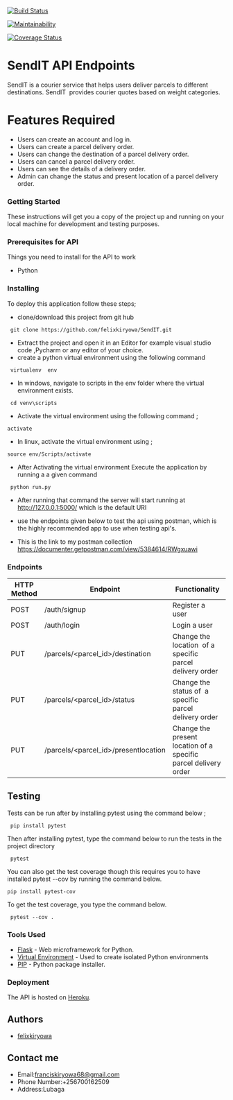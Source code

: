 
[![Build Status](https://travis-ci.org/felixkiryowa/SendIT.svg?branch=develop)](https://travis-ci.org/felixkiryowa/SendIT)

[![Maintainability](https://api.codeclimate.com/v1/badges/83fbc29f2b74f182296d/maintainability)](https://codeclimate.com/github/felixkiryowa/SendIT/maintainability)

[![Coverage Status](https://coveralls.io/repos/github/felixkiryowa/SendIT/badge.svg?branch=develop)](https://coveralls.io/github/felixkiryowa/SendIT?branch=develop)


#  SendIT API Endpoints
 SendIT is a courier service that helps users deliver parcels to different destinations. SendIT  provides courier quotes based on weight categories.

# Features Required

- Users can create an account and log in.  
- Users can create a parcel delivery order.  
- Users can change the destination of a parcel delivery order.  
- Users can cancel a parcel delivery order.  
- Users can see the details of a delivery order. 
- Admin can change the ​status​​ and ​present​​ ​location​​ of a parcel delivery order. 

### Getting Started
These instructions will get you a copy of the project up and running on your local machine for development and testing purposes.

### Prerequisites for API

Things you need to install for the API to work

* Python
### Installing

To deploy this application follow these steps;
* clone/download this project from git hub
```
 git clone https://github.com/felixkiryowa/SendIT.git

```
* Extract the project and open it in an Editor for example visual studio code ,Pycharm or any editor of your choice.
* create a python virtual environment using the following command
```
 virtualenv  env 

``` 
* In windows, navigate to scripts in the env folder where the virtual environment exists.
```
 cd venv\scripts

```
*  Activate the virtual environment using the following command ;
```
activate

```
* In linux, activate the virtual environment using ;
```
source env/Scripts/activate

```
* After Activating the virtual environment Execute the application by running a a given command

```
 python run.py

``` 

* After running that command the server will start running at http://127.0.0.1:5000/ which is the default URI 

* use the endpoints given below to test the api using postman, which is the highly recommended app to use when testing api's.

* This is the link to my postman collection https://documenter.getpostman.com/view/5384614/RWgxuawi

### Endpoints

HTTP Method|Endpoint|Functionality
-----------|--------|-------------
POST     |  /auth/signup  | Register a user 
POST     |  /auth/login   | Login a user
PUT      |  /parcels/<parcel_id>/destination | Change the location  of a specific parcel  delivery order 
PUT      |  /parcels/<parcel_id>/status  |  Change the status of  a specific parcel  delivery order 
PUT     |   /parcels/<parcel_id>/presentlocation | Change the present  location of a specific  parcel delivery order

## Testing 

Tests can be run after by installing pytest using the command below ;
```
 pip install pytest

```

Then after installing pytest, type the command below to run the tests in the project directory
```
 pytest

```
You can also get the test coverage though this requires you to have installed pytest --cov by running the command below.
```
pip install pytest-cov
```
To get the test coverage, you type the command below.
```
 pytest --cov .
```
### Tools Used

* [Flask](http://flask.pocoo.org/) - Web microframework for Python.
* [Virtual Environment](https://virtualenv.pypa.io/en/stable/) - Used to create isolated Python environments
* [PIP](https://pip.pypa.io/en/stable/) - Python package installer.


### Deployment

The API is hosted on [Heroku](https://francissendit.herokuapp.com/api/v2/parcels).

## Authors
- [felixkiryowa](https://github.com/felixkiryowa/)

## Contact me 
- Email:franciskiryowa68@gmail.com
- Phone Number:+256700162509
- Address:Lubaga

